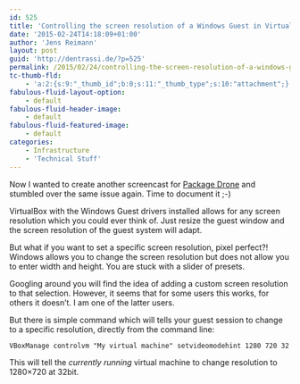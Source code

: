 ```yaml
---
id: 525
title: 'Controlling the screen resolution of a Windows Guest in VirtualBox'
date: '2015-02-24T14:18:09+01:00'
author: 'Jens Reimann'
layout: post
guid: 'http://dentrassi.de/?p=525'
permalink: /2015/02/24/controlling-the-screen-resolution-of-a-windows-guest-in-virtualbox/
tc-thumb-fld:
    - 'a:2:{s:9:"_thumb_id";b:0;s:11:"_thumb_type";s:10:"attachment";}'
fabulous-fluid-layout-option:
    - default
fabulous-fluid-header-image:
    - default
fabulous-fluid-featured-image:
    - default
categories:
    - Infrastructure
    - 'Technical Stuff'
---
```


Now I wanted to create another screencast for [Package Drone](http://packagedrone.org) and stumbled over the same issue again. Time to document it ;-)

<!-- more -->

VirtualBox with the Windows Guest drivers installed allows for any screen resolution which you could ever think of. Just resize the guest window and the screen resolution of the guest system will adapt.

But what if you want to set a specific screen resolution, pixel perfect?! Windows allows you to change the screen resolution but does not allow you to enter width and height. You are stuck with a slider of presets.

Googling around you will find the idea of adding a custom screen resolution to that selection. However, it seems that for some users this works, for others it doesn’t. I am one of the latter users.

But there is simple command which will tells your guest session to change to a specific resolution, directly from the command line:

```
VBoxManage controlvm "My virtual machine" setvideomodehint 1280 720 32
```

This will tell the *currently running* virtual machine to change resolution to 1280×720 at 32bit.
